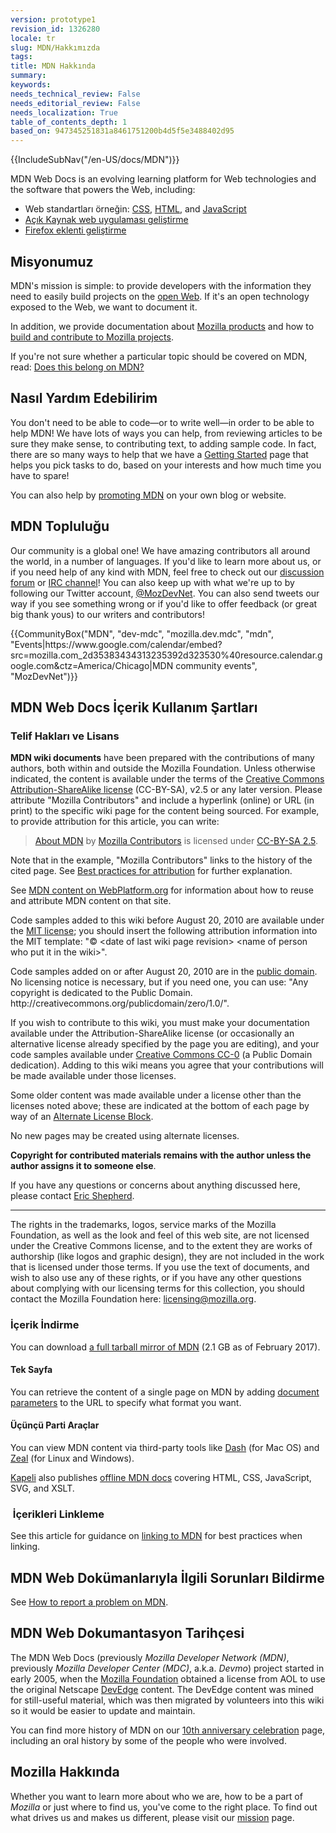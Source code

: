 ```yaml
---
version: prototype1
revision_id: 1326280
locale: tr
slug: MDN/Hakkımızda
tags: 
title: MDN Hakkında
summary: 
keywords: 
needs_technical_review: False
needs_editorial_review: False
needs_localization: True
table_of_contents_depth: 1
based_on: 947345251831a8461751200b4d5f5e3488402d95
---
```

<div>{{IncludeSubNav("/en-US/docs/MDN")}}</div>

<p>MDN Web Docs is an evolving learning platform for Web technologies and the software that powers the Web, including:</p>

<ul>
 <li>Web standartları örneğin:&nbsp;<a href="/en-US/docs/CSS" title="/en-US/docs/CSS">CSS</a>, <a href="/en-US/docs/HTML" title="/en-US/docs/HTML">HTML</a>, and <a href="/en-US/docs/JavaScript" title="/en-US/docs/JavaScript">JavaScript</a></li>
 <li><a href="/en-US/docs/Apps">Açık Kaynak web uygulaması geliştirme</a></li>
 <li><a href="/en-US/docs/Add-ons">Firefox eklenti geliştirme</a></li>
</ul>

<h2 id="Our_mission">Misyonumuz</h2>

<p>MDN's mission is simple: to provide developers with the information they need to easily build projects on the <a href="/en-US/docs/Web">open Web</a>. If it's an open technology exposed to the Web, we want to document it.</p>

<p>In addition, we provide documentation about <a href="/en-US/docs/Mozilla">Mozilla products</a> and how to <a href="/en-US/docs/Mozilla">build and contribute to Mozilla projects</a>.</p>

<p>If you're not sure whether a particular topic should be covered on MDN, read: <a href="/en-US/docs/Project:MDN/Contributing/Does_this_belong">Does this belong on MDN?</a></p>

<h2 id="How_you_can_help">Nasıl Yardım Edebilirim</h2>

<p>You don't need to be able to code—or to write well—in order to be able to help MDN! We have lots of ways you can help, from reviewing articles to be sure they make sense, to contributing text, to adding sample code. In fact, there are so many ways to help that we have a <a href="/en-US/docs/MDN/Getting_started">Getting Started</a> page that helps you pick tasks to do, based on your interests and how much time you have to spare!</p>

<p>You can also help by <a href="/en-US/docs/MDN/About/Promote">promoting MDN</a> on your own blog or website.</p>

<h2 id="The_MDN_community">MDN Topluluğu</h2>

<p>Our community is a global one! We have amazing contributors all around the world, in a number of languages. If you'd like to learn more about us, or if you need help of any kind with MDN, feel free to check out our <a href="https://discourse.mozilla-community.org/c/mdn">discussion forum</a> or <a href="irc://irc.mozilla.org#mdn">IRC channel</a>! You can also keep up with what we're up to by following our Twitter account, <a href="http://twitter.com/MozDevNet">@MozDevNet</a>. You can also send tweets our way if you see something wrong or if you'd like to offer feedback (or great big thank yous) to our writers and contributors!</p>

<p>{{CommunityBox("MDN", "dev-mdc", "mozilla.dev.mdc", "mdn", "Events|https://www.google.com/calendar/embed?src=mozilla.com_2d35383434313235392d323530%40resource.calendar.google.com&amp;ctz=America/Chicago|MDN community events", "MozDevNet")}}</p>

<h2 id="Using_MDN_Web_Docs_content">MDN Web Docs İçerik Kullanım Şartları</h2>

<h3 id="Copyrights_and_licenses">Telif Hakları ve Lisans</h3>

<p><strong>MDN wiki documents</strong> have been prepared with the contributions of many authors, both within and outside the Mozilla Foundation. Unless otherwise indicated, the content is available under the terms of the <a class="external text" href="http://creativecommons.org/licenses/by-sa/2.5/" rel="nofollow" title="http://creativecommons.org/licenses/by-sa/2.5/">Creative Commons Attribution-ShareAlike license</a> (CC-BY-SA), v2.5 or any later version. Please attribute "Mozilla Contributors" and include a hyperlink (online) or URL (in print) to the specific wiki page for the content being sourced. For example, to provide attribution for this article, you can write:</p>

<blockquote><a href="https://developer.mozilla.org/en-US/docs/MDN/About">About MDN</a> by <a href="https://developer.mozilla.org/en-US/docs/MDN/About$history">Mozilla Contributors</a> is licensed under <a href="http://creativecommons.org/licenses/by-sa/2.5/">CC-BY-SA 2.5</a>.</blockquote>

<p>Note that in the example, "Mozilla Contributors" links to the history of the cited page. See <a href="http://wiki.creativecommons.org/Marking/Users">Best practices for attribution</a> for further explanation.</p>

<div class="note">
<p>See <a href="/en-US/docs/MDN_content_on_WebPlatform.org" title="/en-US/docs/MDN_content_on_WebPlatform.org">MDN content on WebPlatform.org</a> for information about how to reuse and attribute MDN content on that site.</p>
</div>

<p>Code samples added to this wiki before August 20, 2010 are available under the <a class="external" href="http://www.opensource.org/licenses/mit-license.php" title="http://www.opensource.org/licenses/mit-license.php">MIT license</a>; you should insert the following attribution information into the MIT template:&nbsp;"© &lt;date of last wiki page revision&gt; &lt;name of person who put it in the wiki&gt;".</p>

<p>Code samples added on or after August 20, 2010 are in the <a class="external" href="http://creativecommons.org/publicdomain/zero/1.0/" title="http://wiki.creativecommons.org/Public_domain">public domain</a>. No licensing notice is necessary, but if you need one, you can use:&nbsp;"Any copyright is dedicated to the Public Domain. http://creativecommons.org/publicdomain/zero/1.0/".</p>

<p>If you wish to contribute to this wiki, you must make your documentation available under the Attribution-ShareAlike license (or occasionally an alternative license already specified by the page you are editing), and your code samples available under <a href="http://creativecommons.org/publicdomain/zero/1.0/" title="http://creativecommons.org/publicdomain/zero/1.0/">Creative Commons CC-0</a> (a Public Domain dedication). Adding to this wiki means you agree that your contributions will be made available under those licenses.</p>

<p>Some older content was made available under a license other than the licenses noted above; these are indicated at the bottom of each page by way of an <a class="internal" href="/Archive/Meta_docs/Examples/Alternate_License_Block" title="Project:En/Examples/Alternate License Block">Alternate License Block</a>.</p>

<div class="warning">
<p>No new pages may be created using alternate licenses.</p>
</div>

<p><strong>Copyright for contributed materials remains with the author unless the author assigns it to someone else</strong>.</p>

<p>If you have any questions or concerns about anything discussed here, please contact <a class="external" href="mailto:eshepherd@mozilla.com" rel="nofollow" title="mailto:eshepherd@mozilla.com">Eric Shepherd</a>.</p>

<hr />
<p>The rights in the trademarks, logos, service marks of the Mozilla Foundation, as well as the look and feel of this web site, are not licensed under the Creative Commons license, and to the extent they are works of authorship (like logos and graphic design), they are not included in the work that is licensed under those terms. If you use the text of documents, and wish to also use any of these rights, or if you have any other questions about complying with our licensing terms for this collection, you should contact the Mozilla Foundation here: <a class="external text" href="mailto:licensing@mozilla.org" rel="nofollow" title="mailto:licensing@mozilla.org">licensing@mozilla.org</a>.</p>

<h3 id="Downloading_content">İçerik İndirme&nbsp;</h3>

<p>You can download <a href="https://mdn-downloads.s3-us-west-2.amazonaws.com/developer.mozilla.org.tar.gz">a full tarball mirror of MDN</a> (2.1 GB as of February 2017).</p>

<h4 id="Single_pages">Tek Sayfa</h4>

<p>You can retrieve the content of a single page on MDN by adding <a href="/en-US/docs/MDN/Kuma/API#Document_parameters">document parameters</a> to the URL to specify what format you want.</p>

<h4 id="Third-party_tools">Üçünçü Parti Araçlar</h4>

<p>You can view MDN content via third-party tools like <a href="http://kapeli.com/dash">Dash</a> (for Mac OS) and <a href="http://zealdocs.org/">Zeal</a> (for Linux and Windows).</p>

<p><a href="https://kapeli.com/">Kapeli</a> also publishes <a href="https://kapeli.com/mdn_offline">offline MDN docs</a> covering HTML, CSS, JavaScript, SVG, and XSLT.</p>

<h3 id="Linking_to_MDN">&nbsp;İçerikleri Linkleme</h3>

<p>See this article for guidance on <a href="/en-US/docs/MDN/About/Linking_to_MDN">linking to MDN</a> for best practices when linking.</p>

<h2 id="Reporting_problems_with_MDN_Web_Docs">MDN Web Dokümanlarıyla İlgili Sorunları Bildirme</h2>

<p>See <a href="/en-US/docs/MDN/Contribute/Howto/Report_a_problem">How to report a problem on MDN</a>.</p>

<h2 id="History_of_MDN_Web_Docs">MDN Web Dokumantasyon Tarihçesi</h2>

<p>The MDN Web Docs (previously <em>Mozilla Developer Network (MDN)</em>, previously <em>Mozilla Developer Center (MDC)</em>, a.k.a. <em>Devmo</em>) project started in early 2005, when the <a class="external" href="http://www.mozillafoundation.org">Mozilla Foundation</a> obtained a license from AOL to use the original Netscape <a href="https://web.archive.org/web/*/devedge.netscape.com" title="Project:en/DevEdge">DevEdge</a> content. The DevEdge content was mined for still-useful material, which was then migrated by volunteers into this wiki so it would be easier to update and maintain.</p>

<p>You can find more history of MDN on our <a href="/en-US/docs/MDN_at_ten">10th anniversary celebration</a> page, including an oral history by some of the people who were involved.</p>

<h2 id="About_Mozilla">Mozilla Hakkında</h2>

<p>Whether you want to learn more about who we are, how to be a part of <em>Mozilla</em> or just where to find us, you've come to the right place. To find out what drives us and makes us different, please visit our <a href="http://www.mozilla.org/en-US/mission/">mission</a> page.</p>

